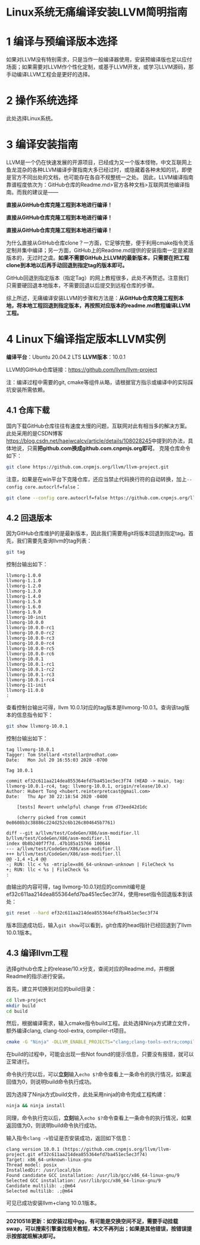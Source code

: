 # Linux系统无痛编译安装LLVM简明指南




# 1 编译与预编译版本选择

如果对LLVM没有特别需求，只是当作一般编译器使用，安装预编译版也足以应付场面；如果需要对LLVM作个性化定制，或基于LLVM开发，或学习LLVM源码，那手动编译LLVM工程会是更好的选择。
# 2 操作系统选择
此处选择Linux系统。
# 3 编译安装指南
LLVM是一个仍在快速发展的开源项目，已经成为又一个版本怪物，中文互联网上鱼龙混杂的各种LLVM编译步骤指南大多已经过时，或隐藏着各种未知的坑，即使是官方不同出处的文档，也可能存在各自不规整统一之处。
因此，LLVM编译指南靠谱程度依次为：GitHub仓库的Readme.md$>$官方各种文档$>$互联网其他编译指南。而我的建议是——

**直接从GitHub仓库克隆工程到本地进行编译！**

**直接从GitHub仓库克隆工程到本地进行编译！**

**直接从GitHub仓库克隆工程到本地进行编译！**

为什么直接从GitHub仓库clone？一方面，它足够完整，便于利用cmake指令灵活定制并集中编译；另一方面，GitHub上的Readme.md提供的安装指南一定是紧跟版本的，无过时之虞。**如果不需要GitHub上LLVM的最新版本，只需要在把工程clone到本地以后再手动回退到指定tag的版本即可。**

GitHub回退到指定版本（指定Tag）的网上教程很多，此处不再赘述。注意我们只需要硬回退本地版本，不需要回退以后提交到远程仓库的步骤。

综上所述，无痛编译安装LLVM的步骤和方法是：**从GitHub仓库克隆工程到本地，将本地工程回退到指定版本，再按照对应版本的readme.md教程编译LLVM工程。** 
# 4 Linux下编译指定版本LLVM实例
**编译平台**：Ubuntu 20.04.2 LTS
**LLVM版本**：10.0.1

LLVM的GitHub仓库链接：<https://github.com/llvm/llvm-project>

注：编译过程中需要的git, cmake等组件从略，请根据官方指示或编译中的实际踩坑安装所需依赖。
## 4.1 仓库下载
国内下载GitHub仓库往往有速度太慢的问题，互联网对此有相当多的解决方案。此处采用的是CSDN博客<https://blog.csdn.net/haejwcalcv/article/details/108028245>中提到的办法，具体地说，只需**把github.com换成github.com.cnpmjs.org即可**。
克隆仓库命令如下：
```sh
git clone https://github.com.cnpmjs.org/llvm/llvm-project.git
```
注意，如果是在win平台下克隆仓库，还应当禁止代码换行符的自动转换，加上`--config core.autocrlf=false`：
```sh
git clone --config core.autocrlf=false https://github.com.cnpmjs.org/llvm/llvm-project.git
```
## 4.2 回退版本 
因为GitHub仓库维护的是最新版本，因此我们需要用git将版本回退到指定tag。首先，我们需要先查询llvm的tag列表：
```sh
git tag
```
控制台输出如下：
```
llvmorg-1.0.0
llvmorg-1.1.0
llvmorg-1.2.0
llvmorg-1.3.0
llvmorg-1.4.0
llvmorg-1.5.0
llvmorg-1.6.0
llvmorg-1.9.0
llvmorg-10-init
llvmorg-10.0.0
llvmorg-10.0.0-rc1
llvmorg-10.0.0-rc2
llvmorg-10.0.0-rc3
llvmorg-10.0.0-rc4
llvmorg-10.0.0-rc5
llvmorg-10.0.0-rc6
llvmorg-10.0.1
llvmorg-10.0.1-rc1
llvmorg-10.0.1-rc2
llvmorg-10.0.1-rc3
llvmorg-10.0.1-rc4
llvmorg-11-init
llvmorg-11.0.0
:
```
查看控制台输出可得，llvm 10.0.1对应的tag版本是llvmorg-10.0.1。查询该tag版本的信息指令如下：
```sh
git show llvmorg-10.0.1
```
控制台输出如下：
```
tag llvmorg-10.0.1
Tagger: Tom Stellard <tstellar@redhat.com>
Date:   Mon Jul 20 16:55:03 2020 -0700

Tag 10.0.1

commit ef32c611aa214dea855364efd7ba451ec5ec3f74 (HEAD -> main, tag: llvmorg-10.0.1-rc4, tag: llvmorg-10.0.1, origin/release/10.x)
Author: Hubert Tong <hubert.reinterpretcast@gmail.com>
Date:   Thu Apr 30 22:18:54 2020 -0400

    [tests] Revert unhelpful change from d73eed42d1dc
    
    (cherry picked from commit 0e8608b3c38886c224d252c6b126c804645b7761)

diff --git a/llvm/test/CodeGen/X86/asm-modifier.ll b/llvm/test/CodeGen/X86/asm-modifier.ll
index 0b8b240f7f7d..47b185a15766 100644
--- a/llvm/test/CodeGen/X86/asm-modifier.ll
+++ b/llvm/test/CodeGen/X86/asm-modifier.ll
@@ -1,4 +1,4 @@
-; RUN: llc < %s -mtriple=x86_64-unknown-unknown | FileCheck %s
+; RUN: llc < %s | FileCheck %s
:
```
由输出的内容可得，tag llvmorg-10.0.1对应的commit编号是ef32c611aa214dea855364efd7ba451ec5ec3f74，使用reset指令回退版本到该处：
```sh
git reset --hard ef32c611aa214dea855364efd7ba451ec5ec3f74
```
版本回退成功后，输入`git show`可以看到，git仓库的head指针已经回退到了llvm 10.0.1版本。
## 4.3 编译llvm工程
选择github仓库上的release/10.x分支，查阅对应的Readme.md，并根据Readme的指示进行安装。

首先，建立并切换到对应的build目录：
```sh
cd llvm-project
mkdir build
cd build
```
然后，根据编译需求，输入cmake指令build工程。此处选择Ninja方式建立文件，额外编译clang, clang-tool-extra, compiler-rt项目。
```sh
cmake -G "Ninja" -DLLVM_ENABLE_PROJECTS="clang;clang-tools-extra;compiler-rt;" ../llvm
```
在build的过程中，可能会出现一些Not found的提示信息，只要没有报错，就可以正常进行。

命令执行完以后，可以**立刻**输入`echo $?`命令查看上一条命令的执行情况，如果返回值为0，则说明build命令执行成功。

因为选择了Ninja方式build文件，此处采用ninja的命令完成工程构建：
```sh
ninja && ninja install
```

同理，命令执行完以后，**立刻**输入`echo $?`命令查看上一条命令的执行情况，如果返回值为0，则说明build命令执行成功。

输入指令`clang -v`验证是否安装成功，返回如下信息：
```
clang version 10.0.1 (https://github.com.cnpmjs.org/llvm/llvm-project.git ef32c611aa214dea855364efd7ba451ec5ec3f74)
Target: x86_64-unknown-linux-gnu
Thread model: posix
InstalledDir: /usr/local/bin
Found candidate GCC installation: /usr/lib/gcc/x86_64-linux-gnu/9
Selected GCC installation: /usr/lib/gcc/x86_64-linux-gnu/9
Candidate multilib: .;@m64
Selected multilib: .;@m64
```
可见已成功安装llvm+clang 10.0.1版本。

----
**20210518更新：如安装过程中gg，有可能是交换空间不足，需要手动挂载swap，可以搜索引擎查找相关教程，本文不再列出；如果是其他错误，按错误提示按部就班解决即可。**
